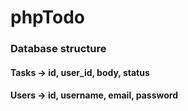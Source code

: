 # phpTodo

### Database structure

#### Tasks -> id, user_id, body, status
#### Users -> id, username, email, password
